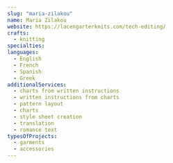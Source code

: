 ```yaml
---
slug: "maria-zilakou"
name: Maria Zilakou
website: https://lacengarterknits.com/tech-editing/
crafts:
  - knitting
specialties:
languages:
  - English
  - French
  - Spanish
  - Greek
additionalServices:
  - charts from written instructions
  - written instructions from charts
  - pattern layout
  - charts
  - style sheet creation
  - translation
  - romance text
typesOfProjects:
  - garments
  - accessories
---
```

